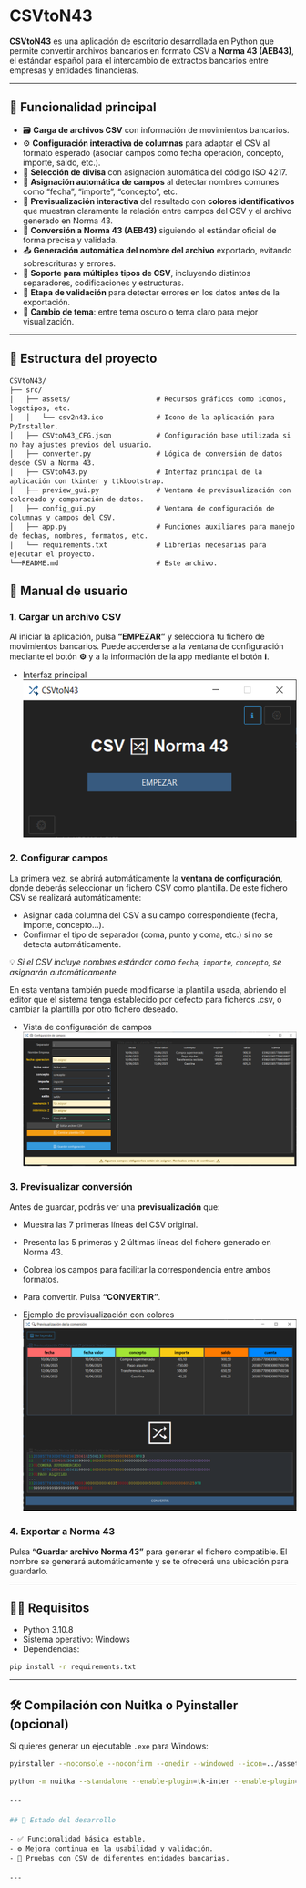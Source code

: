 
# CSVtoN43

**CSVtoN43** es una aplicación de escritorio desarrollada en Python que permite convertir archivos bancarios en formato CSV a **Norma 43 (AEB43)**, el estándar español para el intercambio de extractos bancarios entre empresas y entidades financieras.

---

## 🧩 Funcionalidad principal

- 🗃️ **Carga de archivos CSV** con información de movimientos bancarios.
- ⚙️ **Configuración interactiva de columnas** para adaptar el CSV al formato esperado (asociar campos como fecha operación, concepto, importe, saldo, etc.).
- 💱 **Selección de divisa** con asignación automática del código ISO 4217.
- 🧠 **Asignación automática de campos** al detectar nombres comunes como “fecha”, “importe”, “concepto”, etc.
- 🎨 **Previsualización interactiva** del resultado con **colores identificativos** que muestran claramente la relación entre campos del CSV y el archivo generado en Norma 43.
- 🔄 **Conversión a Norma 43 (AEB43)** siguiendo el estándar oficial de forma precisa y validada.
- 📤 **Generación automática del nombre del archivo** exportado, evitando sobrescrituras y errores.
- 💾 **Soporte para múltiples tipos de CSV**, incluyendo distintos separadores, codificaciones y estructuras.
- 🧪 **Etapa de validación** para detectar errores en los datos antes de la exportación.
- 🌙 **Cambio de tema**: entre tema oscuro o tema claro para mejor visualización.

---

## 📁 Estructura del proyecto

```text
CSVtoN43/
├── src/           
│   ├── assets/                     # Recursos gráficos como iconos, logotipos, etc.
│   │   └── csv2n43.ico             # Icono de la aplicación para PyInstaller.                 
│   ├── CSVtoN43_CFG.json           # Configuración base utilizada si no hay ajustes previos del usuario.
│   ├── converter.py                # Lógica de conversión de datos desde CSV a Norma 43.
│   ├── CSVtoN43.py                 # Interfaz principal de la aplicación con tkinter y ttkbootstrap.
│   ├── preview_gui.py              # Ventana de previsualización con coloreado y comparación de datos.
│   ├── config_gui.py               # Ventana de configuración de columnas y campos del CSV.
│   ├── app.py                      # Funciones auxiliares para manejo de fechas, nombres, formatos, etc.
│   └── requirements.txt            # Librerías necesarias para ejecutar el proyecto.
└──README.md                        # Este archivo.
```

## 📖 Manual de usuario

### 1. Cargar un archivo CSV
Al iniciar la aplicación, pulsa **“EMPEZAR”** y selecciona tu fichero de movimientos bancarios. 
Puede accerderse a la ventana de configuración mediante el botón **⚙️** y a la información de la app mediante el botón **ℹ️**.

- Interfaz principal
  ![pantalla principal](images/main_wd.png)

### 2. Configurar campos
La primera vez, se abrirá automáticamente la **ventana de configuración**, donde deberás seleccionar un fichero CSV como plantilla.
De este fichero CSV se realizará automáticamente:
- Asignar cada columna del CSV a su campo correspondiente (fecha, importe, concepto…).
- Confirmar el tipo de separador (coma, punto y coma, etc.) si no se detecta automáticamente.

💡 *Si el CSV incluye nombres estándar como `fecha`, `importe`, `concepto`, se asignarán automáticamente.*

En esta ventana también puede modificarse la plantilla usada, abriendo el editor que el sistema tenga establecido por defecto para ficheros .csv, o cambiar la plantilla por otro fichero deseado.

- Vista de configuración de campos  
  ![configuración](images/cfg_wd.png)


### 3. Previsualizar conversión
Antes de guardar, podrás ver una **previsualización** que:
- Muestra las 7 primeras líneas del CSV original.
- Presenta las 5 primeras y 2 últimas líneas del fichero generado en Norma 43.
- Colorea los campos para facilitar la correspondencia entre ambos formatos.
- Para convertir. Pulsa **“CONVERTIR”**.

- Ejemplo de previsualización con colores  
  ![previsualización](images/prev_wd.png)

### 4. Exportar a Norma 43
Pulsa **“Guardar archivo Norma 43”** para generar el fichero compatible. El nombre se generará automáticamente y se te ofrecerá una ubicación para guardarlo.

---

## 🧑‍💻 Requisitos

- Python 3.10.8
- Sistema operativo: Windows
- Dependencias:

```bash
pip install -r requirements.txt
```

---

## 🛠️ Compilación con Nuitka o Pyinstaller (opcional)

Si quieres generar un ejecutable `.exe` para Windows:

```bash
pyinstaller --noconsole --noconfirm --onedir --windowed --icon=../assets/csv2n43.ico --name=CSVtoN43 main_gui.py --collect-all ttkbootstrap --hidden-import=ttkbootstrap --noupx --add-data "assets/csv2n43.ico;assets"

```
```bash
python -m nuitka --standalone --enable-plugin=tk-inter --enable-plugin=tk-inter --include-package-data=numpy --include-package-data=ttkbootstrap --include-data-file=assets/csv2n43.ico=assets/csv2n43.ico --include-data-file=dist_README.md=dist_README.md  --windows-console-mode=disable --windows-icon-from-ico=assets/csv2n43.ico CSVtoN43.py                

---

## 📌 Estado del desarrollo

- ✅ Funcionalidad básica estable.
- ⚙️ Mejora continua en la usabilidad y validación.
- 🧪 Pruebas con CSV de diferentes entidades bancarias.

---



